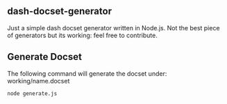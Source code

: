 dash-docset-generator
---
Just a simple dash docset generator written in Node.js. Not the best piece of generators but its working: feel free to contribute.

Generate Docset
---
The following command will generate the docset under: working/name.docset

    node generate.js
